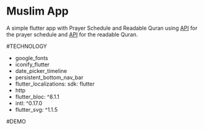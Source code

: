 # Muslim App

A simple flutter app with Prayer Schedule and Readable Quran using [API](https://api.myquran.com/v1/sholat/kota/id/1609) for the prayer schedule and [API](https://equran.id/api/surat/{nomor}) for the readable Quran.

#TECHNOLOGY

- google_fonts
- iconify_flutter
- date_picker_timeline
- persistent_bottom_nav_bar
- flutter_localizations:
    sdk: flutter  
- http
- flutter_bloc: ^8.1.1
- intl: ^0.17.0
- flutter_svg: ^1.1.5 

#DEMO
